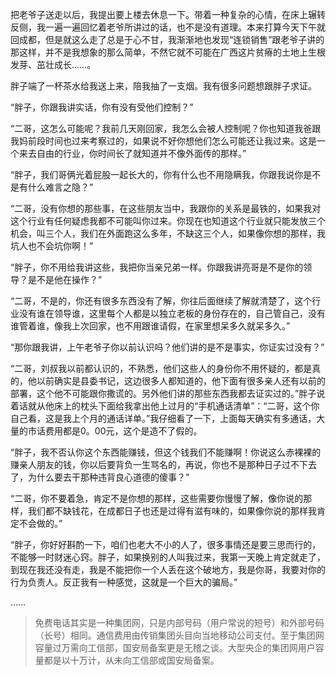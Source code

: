 把老爷子送走以后，我提出要上楼去休息一下。带着一种复杂的心情，在床上辗转反侧，我一遍一遍回忆着老爷所讲过的话，也不是没有道理。本来打算今天下午就回成都，但是就这么走了总是于心不甘，我渐渐地也发现“连锁销售”跟老爷子讲的那这样，并不是我想象的那么简单，不然它就不可能在广西这片贫瘠的土地上生根发芽、茁壮成长……。

胖子端了一杯茶水给我送上来，陪我抽了一支烟。我有很多问题想跟胖子求证。

“胖子，你跟我讲实话，你有没有受他们控制？”

“二哥，这怎么可能呢？我前几天刚回家，我怎么会被人控制呢？你也知道我爸跟我妈前段时间也过来考察过的，如果说不好你想他们怎么可能还让我过来。这是一个来去自由的行业，你时间长了就知道并不像外面传的那样。”

“胖子，我们哥俩光着屁股一起长大的，你有什么也不用隐瞒我，你跟我说你是不是有什么难言之隐？”

“二哥，没有你想的那些事，在这些朋友当中，我跟你的关系是最铁的，如果我对这个行业有任何疑虑我都不可能叫你过来。你现在也知道这个行业就只能发放三个机会，叫三个人，我们在外面跑这么多年，不缺这三个人，如果像你想的那样，我坑人也不会坑你啊！”

“胖子，你不用给我讲这些，我把你当亲兄弟一样。你跟我讲亮哥是不是你的领导？是不是他在操作？”

“二哥，不是的，你还有很多东西没有了解，你往后面继续了解就清楚了，这个行业没有谁在领导谁，这里每个人都是以独立老板的身份存在的，自己管自己，没有谁管着谁，像我上次回家，也不用跟谁请假，在家里想呆多久就呆多久。”

“那你跟我讲，上午老爷子你以前认识吗？他们讲的是不是事实，你证实过没有？”

“二哥，刘叔我以前都认识的，不熟悉，他们这些人的身份你不用怀疑的，都是真的，他以前确实是县委书记，这边很多人都知道的，他下面有很多亲人还有以前的部署，这个他不可能跟你撒谎的。另外他们讲的那些东西我都去证实过的。”胖子说着话就从他床上的枕头下面给我拿出他上过月的“手机通话清单”：“二哥，这个你自己看，这是我上个月的通话详单。”我仔细看了一下，上面每天确实有多通话，大量的市话费用都是0。00元，这个是造不了假的。

“胖子，我不否认你这个东西能赚钱，但这个钱我们不能赚啊！你说这么赤裸裸的赚亲人朋友的钱，你以后要背负一生骂名的，再说，你也不是那种日子过不下去了，为什么要去干那种违背良心道德的傻事？”

“二哥，你不要着急，肯定不是你想的那样，这些需要你慢慢了解，像你说的那样，我们都不缺钱花，在成都日子也还是过得有滋有味的，如果像你说的那样我肯定不会做的。”

“胖子，你好好斟酌一下，咱们也老大不小的人了，很多事情还是要三思而行的，不能够一时财迷心窍。胖子，如果换别的人叫我过来，我第一天晚上肯定就走了，到现在我还没有走，我是不能把你一个人丢在这个破地方，我是你哥，我要对你的行为负责人。反正我有一种感觉，这就是一个巨大的骗局。”

……

> 免费电话其实是一种集团网，只是内部号码（用户常说的短号）和外部号码（长号）相同。通信费用由传销集团头目向当地移动公司支付。至于集团网容量过万需向工信部，国安局备案更是无稽之谈。大型央企的集团网用户容量都是以十万计，从未向工信部或国安局备案。
